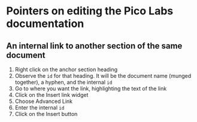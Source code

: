 # Pointers on editing the Pico Labs documentation

## An internal link to another section of the same document

1. Right click on the anchor section heading
1. Observe the `id` for that heading. It will be the document name (munged together), a hyphen, and the internal `id`
1. Go to where you want the link, highlighting the text of the link
1. Click on the Insert link widget
1. Choose Advanced Link
1. Enter the internal `id`
1. Click on the Insert button


